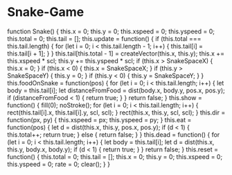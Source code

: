 # Snake-Game
function Snake() {   this.x = 0;   this.y = 0;   this.xspeed = 0;   this.yspeed = 0;   this.total = 0;   this.tail = [];    this.update = function() {     if (this.total === this.tail.length) {       for (let i = 0; i &lt; this.tail.length - 1; i++) {         this.tail[i] = this.tail[i + 1];       }     }      this.tail[this.total - 1] = createVector(this.x, this.y);      this.x += this.xspeed * scl;     this.y += this.yspeed * scl;     if (this.x > SnakeSpaceX) {       this.x = 0;     }     if (this.x &lt; 0) {       this.x = SnakeSpaceX;     }     if (this.y > SnakeSpaceY) {       this.y = 0;     }     if (this.y &lt; 0) {       this.y = SnakeSpaceY;     }    }    this.foodOnSnake = function(pos) {     for (let i = 0; i &lt; this.tail.length; i++) {       let body = this.tail[i];       let distanceFromFood = dist(body.x, body.y, pos.x, pos.y);       if (distanceFromFood &lt; 1) {         return true;       }     }     return false;   }    this.show = function() {     fill(0);     noStroke();     for (let i = 0; i &lt; this.tail.length; i++) {       rect(this.tail[i].x, this.tail[i].y, scl, scl);     }     rect(this.x, this.y, scl, scl);   }    this.dir = function(px, py) {     this.xspeed = px;     this.yspeed = py;   }    this.eat = function(pos) {     let d = dist(this.x, this.y, pos.x, pos.y);     if (d &lt; 1) {       this.total++;       return true;     } else {       return false;     }   }    this.dead = function() {     for (let i = 0; i &lt; this.tail.length; i++) {       let body = this.tail[i];       let d = dist(this.x, this.y, body.x, body.y);       if (d &lt; 1) {         return true;       }     }     return false;   }    this.reset = function() {     this.total = 0;     this.tail = [];     this.x = 0;     this.y = 0;     this.xspeed = 0;     this.yspeed = 0;     rate = 0;     clear();   } }
